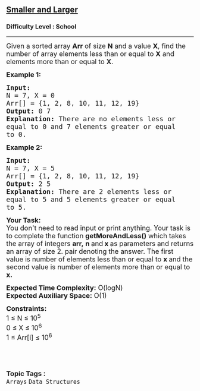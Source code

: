 <h2><a href="https://www.geeksforgeeks.org/problems/smaller-and-larger4005/1?page=1&difficulty=School&status=unsolved&sortBy=submissions">Smaller and Larger</a></h2><h3>Difficulty Level : School</h3><hr><div class="problems_problem_content__Xm_eO"><p><span style="font-size: 18px;">Given a sorted array <strong>Arr</strong> of size <strong>N</strong> and a value <strong>X</strong>, find&nbsp;the number of array elements less than or equal to <strong>X</strong> and elements more than or equal to <strong>X</strong>.&nbsp;</span></p>
<p><span style="font-size: 18px;"><strong>Example 1:</strong></span></p>
<pre><span style="font-size: 18px;"><strong>Input:
</strong>N = 7, X = 0
Arr[] = {1, 2, 8, 10, 11, 12, 19}
<strong>Output: </strong>0 7
<strong>Explanation:</strong> There are no elements less or
equal to 0 and 7 elements greater or equal
to 0.</span></pre>
<p><span style="font-size: 18px;"><strong>Example 2:</strong></span></p>
<pre><span style="font-size: 18px;"><strong>Input:
</strong>N = 7, X = 5
Arr[] = {1, 2, 8, 10, 11, 12, 19}
<strong>Output:</strong> 2 5
<strong>Explanation:</strong>&nbsp;There are 2 elements less or
equal to 5 and 5 elements greater or equal
to 5.</span></pre>
<p><span style="font-size: 18px;"><strong>Your Task:</strong><br>You don't need to read input or print anything. Your task is to complete the function&nbsp;<strong>getMoreAndLess</strong><strong>()</strong>&nbsp;which takes the&nbsp;array of&nbsp;integers&nbsp;<strong>arr,</strong>&nbsp;<strong>n&nbsp;</strong>and<strong>&nbsp;x</strong><strong>&nbsp;</strong>as parameters and returns an array of size 2.&nbsp;pair denoting the answer. The first value&nbsp;is number&nbsp;of&nbsp;elements less than or equal to <strong>x </strong>and the second value&nbsp;is number of<strong>&nbsp;</strong>elements more than or equal to <strong>x.</strong></span></p>
<p><span style="font-size: 18px;"><strong>Expected Time Complexity:</strong>&nbsp;O(logN)<br><strong>Expected Auxiliary Space:</strong>&nbsp;O(1)</span></p>
<p><span style="font-size: 18px;"><strong>Constraints:</strong><br>1 ≤ N ≤ 10<sup>5</sup><br>0 ≤ X&nbsp;≤ 10<sup>6</sup><br>1 ≤ Arr[i] ≤ 10<sup>6</sup></span></p>
<p>&nbsp;</p></div><br><p><span style=font-size:18px><strong>Topic Tags : </strong><br><code>Arrays</code>&nbsp;<code>Data Structures</code>&nbsp;